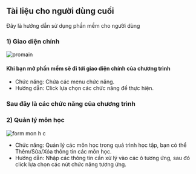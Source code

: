 ## Tài liệu cho người dùng cuối

Đây là hướng dẫn sử dụng phần mềm cho người dùng

### 1) Giao diện chính
![promain](https://user-images.githubusercontent.com/27407242/28236322-93654f9a-694d-11e7-8fec-37c9de4a5cd3.JPG)
#### Khi bạn mở phần mềm sẽ đi tới giao diện chính của chương trình
* Chức năng: Chứa các menu chức năng. 
* Hướng dẫn: Click lựa chọn các chức năng để thực hiện.
### Sau đây là các chức năng của chương trình
### 2) Quản lý môn học
![form mon h c](https://user-images.githubusercontent.com/27407242/28236404-e0fbda9c-694f-11e7-8c3b-f3d8def3b128.JPG)
* Chức năng: Quản lý các môn học trong quá trình học tập, bạn có thể Thêm/Sửa/Xóa thông tin các môn học.
* Hướng dẫn: Nhập các thông tin cần xử lý vào các ô tương ứng, sau đó click lựa chọn các nút chức năng tương ứng.
